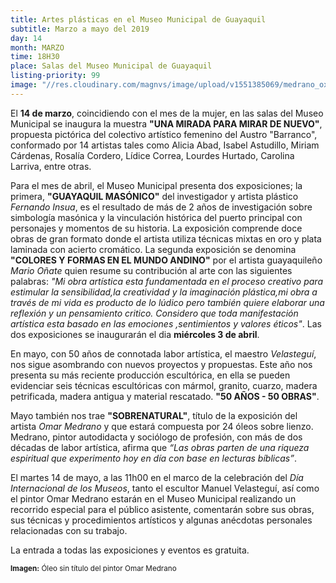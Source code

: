 ```yaml
---
title: Artes plásticas en el Museo Municipal de Guayaquil
subtitle: Marzo a mayo del 2019
day: 14
month: MARZO
time: 18H30
place: Salas del Museo Municipal de Guayaquil
listing-priority: 99
image: "//res.cloudinary.com/magnvs/image/upload/v1551385069/medrano_ox0i4i.jpg"
---
```


El **14 de marzo**, coincidiendo con el mes de la mujer, en las salas del Museo Municipal se inaugura la muestra **"UNA MIRADA PARA MIRAR DE NUEVO"**, propuesta pictórica del colectivo artístico femenino del Austro "Barranco", conformado por 14 artistas tales como Alicia Abad, Isabel Astudillo, Miriam Cárdenas, Rosalía Cordero, Lídice Correa, Lourdes Hurtado, Carolina Larriva, entre otras. 

Para el mes de abril, el Museo Municipal presenta dos exposiciones; la primera, **"GUAYAQUIL MASÓNICO"** del investigador y artista plástico *Fernando Insua*, es el resultado de más de 2 años de investigación sobre simbología masónica y la vinculación histórica del puerto principal con personajes y momentos de su historia. La exposición comprende doce obras de gran formato donde el artista utiliza técnicas mixtas en oro y plata laminada con acierto cromático. La segunda exposición se denomina **"COLORES Y FORMAS EN EL MUNDO ANDINO"** por el artista guayaquileño *Mario Oñate* quien resume su contribución al arte con las siguientes palabras: *"Mi obra artística esta fundamentada en el proceso creativo para estimular la sensibilidad,la creatividad y la imaginación plástica,mi obra a través de mi vida es producto de lo lúdico pero también quiere elaborar una reflexión y un pensamiento critico. Considero que toda manifestación artística esta basado en las emociones ,sentimientos y valores éticos"*. Las dos exposiciones se inaugurarán el dia **miércoles 3 de abril**. 

En mayo, con 50 años de connotada labor artística, el maestro  *Velasteguí*, nos sigue asombrando con nuevos proyectos y propuestas. Este año nos presenta su más reciente producción escultórica, en ella se pueden evidenciar seis técnicas escultóricas con mármol, granito, cuarzo, madera petrificada, madera antigua y material rescatado. **"50 AÑOS - 50 OBRAS"**. 

Mayo también nos trae **"SOBRENATURAL"**, título de la exposición del artista *Omar Medrano* y que estará compuesta por 24 óleos sobre lienzo. Medrano, pintor autodidacta y sociólogo de profesión, con más de dos décadas de labor artística, afirma que *“Las obras parten de una riqueza espiritual que experimento hoy en día con base en lecturas bíblicas”*.

El martes 14 de mayo, a las 11h00 en el marco de la celebración del *Día Internacional de los Museos*, tanto el escultor Manuel Velasteguí, así como el pintor Omar Medrano estarán en el Museo Municipal realizando un recorrido especial para el público asistente, comentarán sobre sus obras, sus técnicas y procedimientos artísticos y algunas anécdotas personales relacionadas con su trabajo.

La entrada a todas las exposiciones y eventos es gratuita.  

<small><b>Imagen:</b> Óleo sin título del pintor Omar Medrano</small>
